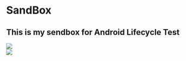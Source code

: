 # SandBox

## This is my sendbox for Android Lifecycle Test

<img src="~/images/mainactivity_to_mainactivity2" /> <br/>
<img src="~/images/mainactivity2_to_mainactivity" /> <br/>
